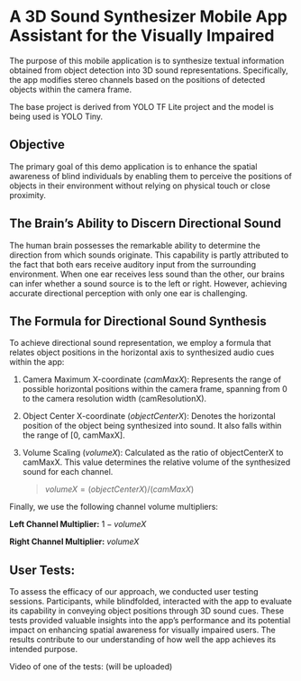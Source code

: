 # A 3D Sound Synthesizer Mobile App Assistant for the Visually Impaired
The purpose of this mobile application is to synthesize textual information obtained from object detection into 3D sound representations. Specifically, the app modifies stereo channels based on the positions of detected objects within the camera frame.

The base project is derived from YOLO TF Lite project and the model is being used is YOLO Tiny.

## Objective
The primary goal of this demo application is to enhance the spatial awareness of blind individuals by enabling them to perceive the positions of objects in their environment without relying on physical touch or close proximity.

## The Brain’s Ability to Discern Directional Sound
The human brain possesses the remarkable ability to determine the direction from which sounds originate. This capability is partly attributed to the fact that both ears receive auditory input from the surrounding environment. When one ear receives less sound than the other, our brains can infer whether a sound source is to the left or right. However, achieving accurate directional perception with only one ear is challenging.

## The Formula for Directional Sound Synthesis
To achieve directional sound representation, we employ a formula that relates object positions in the horizontal axis to synthesized audio cues within the app:

1. Camera Maximum X-coordinate (_camMaxX_): Represents the range of possible horizontal positions within the camera frame, spanning from 0 to the camera resolution width (camResolutionX).

2. Object Center X-coordinate (_objectCenterX_): Denotes the horizontal position of the object being synthesized into sound. It also falls within the range of [0, camMaxX].

3. Volume Scaling (_volumeX_): Calculated as the ratio of objectCenterX to camMaxX. This value determines the relative volume of the synthesized sound for each channel.
   >$volumeX=(objectCenterX)/(camMaxX)$


Finally, we use the following channel volume multipliers:

**Left Channel Multiplier:** $1−volumeX$

**Right Channel Multiplier:** $volumeX$

## User Tests:
To assess the efficacy of our approach, we conducted user testing sessions. Participants, while blindfolded, interacted with the app to evaluate its capability in conveying object positions through 3D sound cues. These tests provided valuable insights into the app’s performance and its potential impact on enhancing spatial awareness for visually impaired users. The results contribute to our understanding of how well the app achieves its intended purpose.

Video of one of the tests: (will be uploaded)
